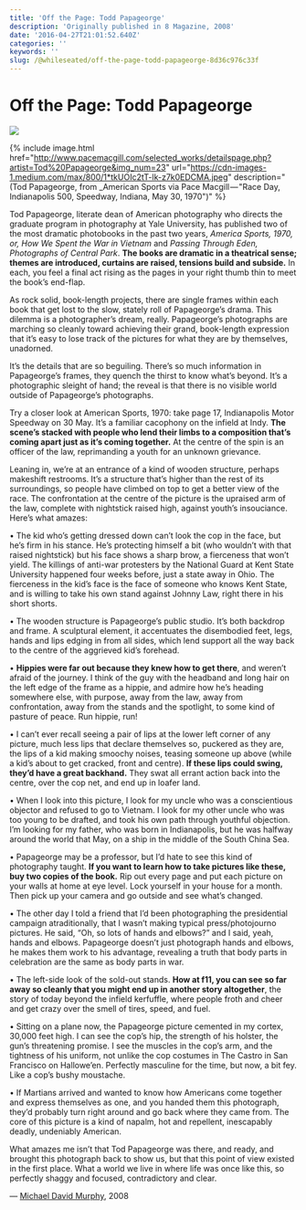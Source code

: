 ```yaml
---
title: 'Off the Page: Todd Papageorge'
description: 'Originally published in 8 Magazine, 2008'
date: '2016-04-27T21:01:52.640Z'
categories: ''
keywords: ''
slug: /@whileseated/off-the-page-todd-papageorge-8d36c976c33f
---
```


# Off the Page: Todd Papageorge

![](https://cdn-images-1.medium.com/max/800/1*7q7adUBxxs9qDTAmYTi0wA.jpeg)

{% include image.html href="http://www.pacemacgill.com/selected_works/detailspage.php?artist=Tod%20Papageorge&img_num=23" url="https://cdn-images-1.medium.com/max/800/1*tkUOIc2tT-lk-z7k0EDCMA.jpeg" description="(Tod Papageorge, from _American Sports via Pace Macgill — \"Race Day, Indianapolis 500, Speedway, Indiana, May 30, 1970\")" %}

Tod Papageorge, literate dean of American photography who directs the graduate program in photography at Yale University, has published two of the most dramatic photobooks in the past two years, _America Sports, 1970, or, How We Spent the War in Vietnam_ and _Passing Through Eden, Photographs of Central Park_. **The books are dramatic in a theatrical sense; themes are introduced, curtains are raised, tensions build and subside.** In each, you feel a final act rising as the pages in your right thumb thin to meet the book’s end-flap.

As rock solid, book-length projects, there are single frames within each book that get lost to the slow, stately roll of Papageorge’s drama. This dilemma is a photographer’s dream, really. Papageorge’s photographs are marching so cleanly toward achieving their grand, book-length expression that it’s easy to lose track of the pictures for what they are by themselves, unadorned.

It’s the details that are so beguiling. There’s so much information in Papageorge’s frames, they quench the thirst to know what’s beyond. It’s a photographic sleight of hand; the reveal is that there is no visible world outside of Papageorge’s photographs.

Try a closer look at American Sports, 1970: take page 17, Indianapolis Motor Speedway on 30 May. It’s a familiar cacophony on the infield at Indy. **The scene’s stacked with people who lend their limbs to a composition that’s coming apart just as it’s coming together.** At the centre of the spin is an officer of the law, reprimanding a youth for an unknown grievance.

Leaning in, we’re at an entrance of a kind of wooden structure, perhaps makeshift restrooms. It’s a structure that’s higher than the rest of its surroundings, so people have climbed on top to get a better view of the race. The confrontation at the centre of the picture is the upraised arm of the law, complete with nightstick raised high, against youth’s insouciance. Here’s what amazes:

• The kid who’s getting dressed down can’t look the cop in the face, but he’s firm in his stance. He’s protecting himself a bit (who wouldn’t with that raised nightstick) but his face shows a sharp brow, a fierceness that won’t yield. The killings of anti-war protesters by the National Guard at Kent State University happened four weeks before, just a state away in Ohio. The fierceness in the kid’s face is the face of someone who knows Kent State, and is willing to take his own stand against Johnny Law, right there in his short shorts.

• The wooden structure is Papageorge’s public studio. It’s both backdrop and frame. A sculptural element, it accentuates the disembodied feet, legs, hands and lips edging in from all sides, which lend support all the way back to the centre of the aggrieved kid’s forehead.

• **Hippies were far out because they knew how to get there**, and weren’t afraid of the journey. I think of the guy with the headband and long hair on the left edge of the frame as a hippie, and admire how he’s heading somewhere else, with purpose, away from the law, away from confrontation, away from the stands and the spotlight, to some kind of pasture of peace. Run hippie, run!

• I can’t ever recall seeing a pair of lips at the lower left corner of any picture, much less lips that declare themselves so, puckered as they are, the lips of a kid making smoochy noises, teasing someone up above (while a kid’s about to get cracked, front and centre). **If these lips could swing, they’d have a great backhand.** They swat all errant action back into the centre, over the cop net, and end up in loafer land.

• When I look into this picture, I look for my uncle who was a conscientious objector and refused to go to Vietnam. I look for my other uncle who was too young to be drafted, and took his own path through youthful objection. I’m looking for my father, who was born in Indianapolis, but he was halfway around the world that May, on a ship in the middle of the South China Sea.

• Papageorge may be a professor, but I’d hate to see this kind of photography taught. **If you want to learn how to take pictures like these, buy two copies of the book.** Rip out every page and put each picture on your walls at home at eye level. Lock yourself in your house for a month. Then pick up your camera and go outside and see what’s changed.

• The other day I told a friend that I’d been photographing the presidential campaign atraditionally, that I wasn’t making typical press/photojourno pictures. He said, “Oh, so lots of hands and elbows?” and I said, yeah, hands and elbows. Papageorge doesn’t just photograph hands and elbows, he makes them work to his advantage, revealing a truth that body parts in celebration are the same as body parts in war.

• The left-side look of the sold-out stands. **How at f11, you can see so far away so cleanly that you might end up in another story altogether**, the story of today beyond the infield kerfuffle, where people froth and cheer and get crazy over the smell of tires, speed, and fuel.

• Sitting on a plane now, the Papageorge picture cemented in my cortex, 30,000 feet high. I can see the cop’s hip, the strength of his holster, the gun’s threatening promise. I see the muscles in the cop’s arm, and the tightness of his uniform, not unlike the cop costumes in The Castro in San Francisco on Hallowe’en. Perfectly masculine for the time, but now, a bit fey. Like a cop’s bushy moustache.

• If Martians arrived and wanted to know how Americans come together and express themselves as one, and you handed them this photograph, they’d probably turn right around and go back where they came from. The core of this picture is a kind of napalm, hot and repellent, inescapably deadly, undeniably American.

What amazes me isn’t that Tod Papageorge was there, and ready, and brought this photograph back to show us, but that this point of view existed in the first place. What a world we live in where life was once like this, so perfectly shaggy and focused, contradictory and clear.

— [Michael David Murphy](http://michaeldavidmurphy.com), 2008
